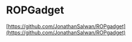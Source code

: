 # ROPGadget

[https://github.com/JonathanSalwan/ROPgadget](https://github.com/JonathanSalwan/ROPgadget)
